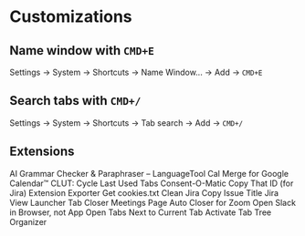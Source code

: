 # Customizations

## Name window with `CMD+E`

Settings -> System -> Shortcuts -> Name Window... -> Add -> `CMD+E`

## Search tabs with `CMD+/`

Settings -> System -> Shortcuts -> Tab search -> Add -> `CMD+/`

## Extensions

AI Grammar Checker & Paraphraser – LanguageTool
Cal Merge for Google Calendar™
CLUT: Cycle Last Used Tabs
Consent-O-Matic
Copy That ID (for Jira)
Extension Exporter
Get cookies.txt Clean
Jira Copy Issue Title
Jira View
Launcher Tab Closer
Meetings Page Auto Closer for Zoom
Open Slack in Browser, not App
Open Tabs Next to Current
Tab Activate
Tab Tree Organizer
